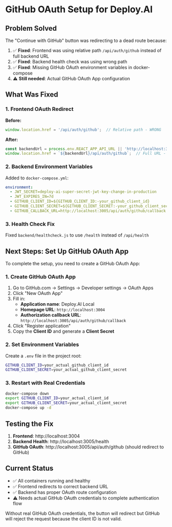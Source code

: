 # GitHub OAuth Setup for Deploy.AI

## Problem Solved
The "Continue with GitHub" button was redirecting to a dead route because:
1. ✅ **Fixed**: Frontend was using relative path `/api/auth/github` instead of full backend URL
2. ✅ **Fixed**: Backend health check was using wrong path
3. ✅ **Fixed**: Missing GitHub OAuth environment variables in docker-compose
4. ⚠️ **Still needed**: Actual GitHub OAuth App configuration

## What Was Fixed

### 1. Frontend OAuth Redirect
**Before:**
```javascript
window.location.href = '/api/auth/github';  // Relative path - WRONG
```

**After:**
```javascript
const backendUrl = process.env.REACT_APP_API_URL || 'http://localhost:3005';
window.location.href = `${backendUrl}/api/auth/github`;  // Full URL - CORRECT
```

### 2. Backend Environment Variables
Added to `docker-compose.yml`:
```yaml
environment:
  - JWT_SECRET=deploy-ai-super-secret-jwt-key-change-in-production
  - JWT_EXPIRES_IN=7d
  - GITHUB_CLIENT_ID=${GITHUB_CLIENT_ID:-your_github_client_id}
  - GITHUB_CLIENT_SECRET=${GITHUB_CLIENT_SECRET:-your_github_client_secret}
  - GITHUB_CALLBACK_URL=http://localhost:3005/api/auth/github/callback
```

### 3. Health Check Fix
Fixed `backend/healthcheck.js` to use `/health` instead of `/api/health`

## Next Steps: Set Up GitHub OAuth App

To complete the setup, you need to create a GitHub OAuth App:

### 1. Create GitHub OAuth App
1. Go to GitHub.com → Settings → Developer settings → OAuth Apps
2. Click "New OAuth App"
3. Fill in:
   - **Application name**: Deploy.AI Local
   - **Homepage URL**: `http://localhost:3004`
   - **Authorization callback URL**: `http://localhost:3005/api/auth/github/callback`
4. Click "Register application"
5. Copy the **Client ID** and generate a **Client Secret**

### 2. Set Environment Variables
Create a `.env` file in the project root:
```bash
GITHUB_CLIENT_ID=your_actual_github_client_id
GITHUB_CLIENT_SECRET=your_actual_github_client_secret
```

### 3. Restart with Real Credentials
```bash
docker-compose down
export GITHUB_CLIENT_ID=your_actual_client_id
export GITHUB_CLIENT_SECRET=your_actual_client_secret
docker-compose up -d
```

## Testing the Fix

1. **Frontend**: http://localhost:3004
2. **Backend Health**: http://localhost:3005/health
3. **GitHub OAuth**: http://localhost:3005/api/auth/github (should redirect to GitHub)

## Current Status
- ✅ All containers running and healthy
- ✅ Frontend redirects to correct backend URL
- ✅ Backend has proper OAuth route configuration
- ⚠️ Needs actual GitHub OAuth credentials to complete authentication flow

Without real GitHub OAuth credentials, the button will redirect but GitHub will reject the request because the client ID is not valid. 